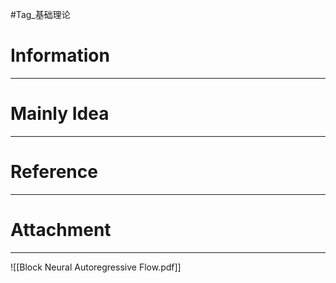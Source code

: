 #Tag_基础理论 
# Information
---


# Mainly Idea
---


# Reference
---


# Attachment
---
![[Block Neural Autoregressive Flow.pdf]]